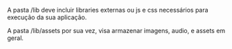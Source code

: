 A pasta /lib deve incluir libraries externas ou js e css necessários para execução da sua aplicação.

A pasta /lib/assets por sua vez, visa armazenar imagens, audio, e assets em geral.